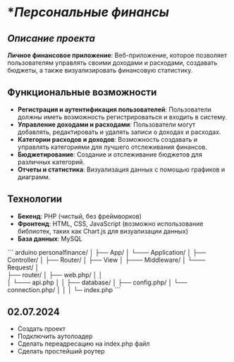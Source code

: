 # **Персональные финансы*

## *Описание проекта*

**Личное финансовое приложение**: Веб-приложение, которое позволяет пользователям управлять своими доходами и расходами, создавать бюджеты, а также визуализировать финансовую статистику.

## **Функциональные возможности**
  - **Регистрация и аутентификация пользователей**: Пользователи должны иметь возможность регистрироваться и входить в систему.
  - **Управление доходами и расходами**: Пользователи могут добавлять, редактировать и удалять записи о доходах и расходах.
  - **Категории расходов и доходов**: Возможность создавать и управлять категориями для лучшего отслеживания финансов.
  - **Бюджетирование**: Создание и отслеживание бюджетов для различных категорий.
  - **Отчеты и статистика**: Визуализация данных с помощью графиков и диаграмм.
## **Технологии**
  - **Бекенд**: PHP (чистый, без фреймворков)
  - **Фронтенд**: HTML, CSS, JavaScript (возможно использование библиотек, таких как Chart.js для визуализации данных)
  - **База данных**: MySQL

\``` arduino
personalfinance/
│
├── App/
│   └─── Application/
│       ├── Controller/
│       ├── Router/
│       ├── View
│       ├─── Middleware/
│       └─── Request/ 
│       
├── router/
│   ├── web.php/
│   │   
│   └─── api.php
│
│
├── database/
│   ├── config.php/
│   └── connection.php/
│
│
│
└─ index.php
\```

## **02.07.2024**
  - Создать проект
  - Подключить аутолоадер 
  - Сделать переадресацию на index.php файл
  - Сделать простейший роутер